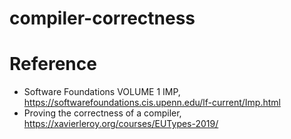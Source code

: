 # compiler-correctness

# Reference
- Software Foundations VOLUME 1 IMP, https://softwarefoundations.cis.upenn.edu/lf-current/Imp.html
- Proving the correctness of a compiler, https://xavierleroy.org/courses/EUTypes-2019/
